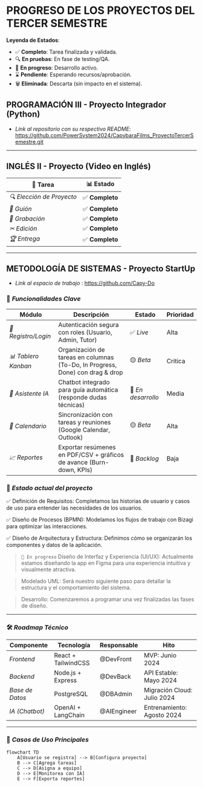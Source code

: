 # PROGRESO DE LOS PROYECTOS DEL TERCER SEMESTRE

**Leyenda de Estados**:  
- ✅ **Completo**: Tarea finalizada y validada.  
- 🔍 **En pruebas**: En fase de testing/QA.  
- 🚧 **En progreso**: Desarrollo activo.  
- ⌛ **Pendiente**: Esperando recursos/aprobación.  
- 🗑️ **Eliminada**: Descarta (sin impacto en el sistema). 

## PROGRAMACIÓN III - Proyecto Integrador (Python)
- *Link al repositorio con su respectivo README*: https://github.com/PowerSystem2024/CapybaraFilms_ProyectoTercerSemestre.git

---

## INGLÉS II - Proyecto (Video en Inglés)
| 📌 Tarea                  | 📊 Estado          |
|---------------------------|---------------------|
| *🔍 Elección de Proyecto* | ✅ **Completo**    |
| *📝 Guión*                | ✅ **Completo**   |
| *🎥 Grabación*            | ✅ **Completo**  |
| *✂ Edición*               | ✅ **Completo**   | 
| *🏆 Entrega*              | ✅ **Completo**    | 

---

## METODOLOGÍA DE SISTEMAS - Proyecto StartUp

- *Link al espacio de trabajo* : https://github.com/Capy-Do

### 🎯 *Funcionalidades Clave*  

| Módulo                  | Descripción                                                                 | Estado          | Prioridad |
|-------------------------|-----------------------------------------------------------------------------|-----------------|-----------|
| *🔐 Registro/Login*   | Autenticación segura con roles (Usuario, Admin, Tutor)                     | ✅ *Live*     | Alta      |
| *📊 Tablero Kanban*   | Organización de tareas en columnas (To-Do, In Progress, Done) con drag & drop | 🟡 *Beta*     | Crítica   |
| *🤖 Asistente IA*     | Chatbot integrado para guía automática (responde dudas técnicas)            | 🔴 *En desarrollo* | Media   |
| *📅 Calendario*       | Sincronización con tareas y reuniones (Google Calendar, Outlook)            | 🟡 *Beta*     | Alta      |
| *📈 Reportes*         | Exportar resúmenes en PDF/CSV + gráficos de avance (Burn-down, KPIs)       | 🔴 *Backlog*  | Baja      |


### 🚀 *Estado actual del proyecto*

✅ Definición de Requisitos: Completamos las historias de usuario y casos de uso para entender las necesidades de los usuarios.

✅ Diseño de Procesos (BPMN): Modelamos los flujos de trabajo con Bizagi para optimizar las interacciones.

✅ Diseño de Arquitectura y Estructura: Definimos cómo se organizarán los componentes y datos de la aplicación.

> `🚧 En progreso` Diseño de Interfaz y Experiencia (UI/UX): Actualmente estamos diseñando la app en Figma para una experiencia intuitiva y visualmente atractiva.

> Modelado UML: Será nuestro siguiente paso para detallar la estructura y el comportamiento del sistema.

> Desarrollo: Comenzaremos a programar una vez finalizadas las fases de diseño.

---

### 🛠 *Roadmap Técnico*  

| Componente              | Tecnología           | Responsable   | Hito                            |
|-------------------------|----------------------|---------------|---------------------------------|
| *Frontend*            | React + TailwindCSS  | @DevFront     | MVP: Junio 2024                |
| *Backend*             | Node.js + Express    | @DevBack      | API Estable: Mayo 2024         |
| *Base de Datos*       | PostgreSQL           | @DBAdmin      | Migración Cloud: Julio 2024    |
| *IA (Chatbot)*        | OpenAI + LangChain   | @AIEngineer   | Entrenamiento: Agosto 2024     |

---

### 📌 *Casos de Uso Principales*  
```mermaid
flowchart TD
    A[Usuario se registra] --> B[Configura proyecto]
    B --> C[Agrega tareas]
    C --> D[Asigna a equipo]
    D --> E[Monitorea con IA]
    E --> F[Exporta reportes]
```

